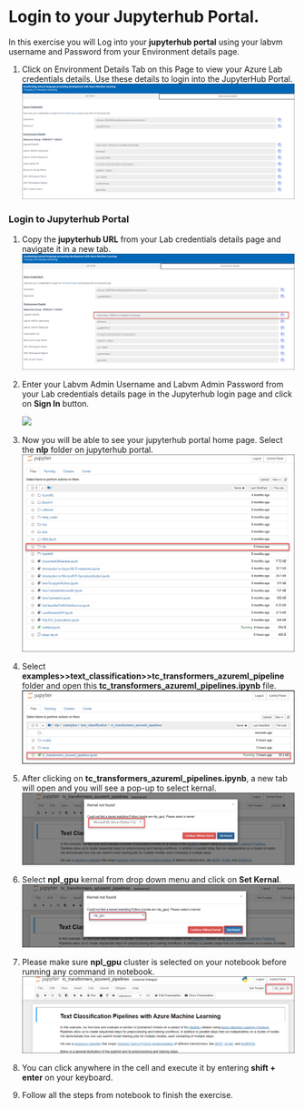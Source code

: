# Login to your Jupyterhub Portal.
In this exercise you will Log into your **jupyterhub portal** using your labvm username and Password from your Environment details page.
1. Click on Environment Details Tab on this Page to view your Azure Lab credentials details. Use these details to login into the JupyterHub Portal.<br/>
      ![](images/username.png)
### Login to Jupyterhub Portal
1. Copy the **jupyterhub URL** from your Lab credentials details page and navigate it in a new tab.
      ![](images/jupyterurl.png)
1. Enter your Labvm Admin Username and Labvm Admin Password from your Lab credentials details page in the Jupyterhub login page and click on **Sign In** button.

     ![](images/sign.png)
1. Now you will be able to see your jupyterhub portal home page. Select the **nlp** folder on jupyterhub portal.
     ![](images/nlp.png)
1. Select **examples>>text_classification>>tc_transformers_azureml_pipeline** folder and open this
**tc_transformers_azureml_pipelines.ipynb** file.
     ![](images/pipeline.png)
1. After clicking on **tc_transformers_azureml_pipelines.ipynb**, a new tab will open and you will see a pop-up to select kernal.
     ![](images/popup.png)
1. Select **npl_gpu** kernal from drop down menu and click on **Set Kernal**.
     ![](images/nplgpu.png)
1. Please make sure **npl_gpu** cluster is selected on your notebook before running any command in notebook.
     ![](images/nplselect.png)   
1. You can click anywhere in the cell and execute it by entering **shift + enter** on your keyboard.
1. Follow all the steps from notebook to finish the exercise.
